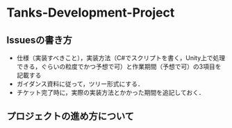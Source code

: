 # Tanks-Development-Project
## Issuesの書き方
- 仕様（実装すべきこと），実装方法（C#でスクリプトを書く，Unity上で処理できる，ぐらいの粒度でかつ予想で可）と作業期間（予想で可）の3項目を記載する
- ガイダンス資料に従って，ツリー形式にする．
- チケット完了時に，実際の実装方法とかかった期間を追記しておく．
## プロジェクトの進め方について
